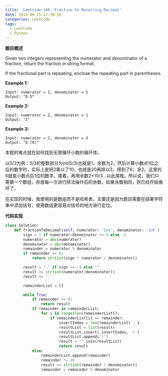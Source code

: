 ```yaml
---
title: 'LeetCode:166. Fraction to Recurring Decimal'
date: 2019-06-15 22:30:10
categories: LeetCode
tags:
  - LeetCode
  - Python
---
```


**题目概述**

Given two integers representing the numerator and denominator of a fraction, return the fraction in string format.

If the fractional part is repeating, enclose the repeating part in parentheses.

**Example 1:**

```
Input: numerator = 1, denominator = 2
Output: "0.5"
```

**Example 2:**

```
Input: numerator = 2, denominator = 1
Output: "2"
```

**Example 3:**

```
Input: numerator = 2, denominator = 3
Output: "0.(6)"
```


<!--more-->

本题的难点就在如何找到无限循环小数的循环体。

以5/3为例：5/3的整数部分为int(5/3)也就是1，余数为2，然后计算小数点1位之后的数字时，实际上是把2乘以了10，也就是20再除以3，得到了6，余2。这里的6就是小数点后1位的数字。接着，再用余数2*10/3...以此类推。所以说，我们只需要一个数组，存放每一次进行除法操作后的余数，如果余数相同，则已经开始循环了。

在实现的时候，我使用的是数组而不是哈希表，主要还是因为题目需要在结果字符串中添加括号，使用数组更容易对括号的地方进行定位。

**代码实现**

````python
class Solution:
    def fractionToDecimal(self, numerator: 'int', denominator: 'int') -> 'str':
        sign = 1 if numerator/denominator >= 0 else -1
        numerator = abs(numerator)
        denominator = abs(denominator)
        remainder = numerator % denominator
        if remainder == 0:
            return str(int(sign * numerator / denominator))

        result = "-" if sign == -1 else ""
        result += str(int(numerator/denominator))
        result += '.'

        remainderList = []

        while True:
            if remainder == 0:
                return result
            if remainder in remainderList:
                for i in range(len(remainderList)):
                    if remainderList[i] == remainder:
                        insertIndex = len(remainderList) - i
                        resultList = list(result)
                        resultList.insert(-insertIndex, '(')
                        resultList.append(')')
                        result = "".join(resultList)
                        return result
            else:
                remainderList.append(remainder)
                remainder *= 10
                result += str(int(remainder / denominator))
                remainder = remainder % denominator
````

